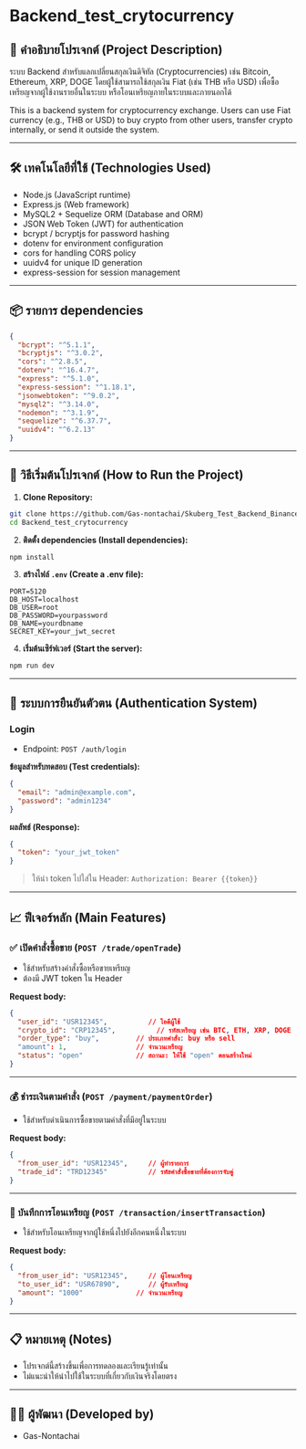 
# Backend_test_crytocurrency

## 📌 คำอธิบายโปรเจกต์ (Project Description)

ระบบ Backend สำหรับแลกเปลี่ยนสกุลเงินดิจิทัล (Cryptocurrencies) เช่น Bitcoin, Ethereum, XRP, DOGE โดยผู้ใช้สามารถใช้สกุลเงิน Fiat (เช่น THB หรือ USD) เพื่อซื้อเหรียญจากผู้ใช้งานรายอื่นในระบบ หรือโอนเหรียญภายในระบบและภายนอกได้

This is a backend system for cryptocurrency exchange. Users can use Fiat currency (e.g., THB or USD) to buy crypto from other users, transfer crypto internally, or send it outside the system.

---

## 🛠 เทคโนโลยีที่ใช้ (Technologies Used)

- Node.js (JavaScript runtime)
- Express.js (Web framework)
- MySQL2 + Sequelize ORM (Database and ORM)
- JSON Web Token (JWT) for authentication
- bcrypt / bcryptjs for password hashing
- dotenv for environment configuration
- cors for handling CORS policy
- uuidv4 for unique ID generation
- express-session for session management

---

## 📦 รายการ dependencies

```json
{
  "bcrypt": "^5.1.1",
  "bcryptjs": "^3.0.2",
  "cors": "^2.8.5",
  "dotenv": "^16.4.7",
  "express": "^5.1.0",
  "express-session": "^1.18.1",
  "jsonwebtoken": "^9.0.2",
  "mysql2": "^3.14.0",
  "nodemon": "^3.1.9",
  "sequelize": "^6.37.7",
  "uuidv4": "^6.2.13"
}
```

---

## 🚀 วิธีเริ่มต้นโปรเจกต์ (How to Run the Project)

1. **Clone Repository:**
```bash
git clone https://github.com/Gas-nontachai/Skuberg_Test_Backend_Binance_Nontachai.git
cd Backend_test_crytocurrency
```

2. **ติดตั้ง dependencies (Install dependencies):**
```bash
npm install
```

3. **สร้างไฟล์ `.env` (Create a .env file):**
```
PORT=5120
DB_HOST=localhost
DB_USER=root
DB_PASSWORD=yourpassword
DB_NAME=yourdbname
SECRET_KEY=your_jwt_secret
```

4. **เริ่มต้นเซิร์ฟเวอร์ (Start the server):**
```bash
npm run dev
```

---

## 🔐 ระบบการยืนยันตัวตน (Authentication System)

### Login

- Endpoint: `POST /auth/login`

**ข้อมูลสำหรับทดสอบ (Test credentials):**
```json
{
  "email": "admin@example.com",
  "password": "admin1234"
}
```

**ผลลัพธ์ (Response):**
```json
{
  "token": "your_jwt_token"
}
```

> ให้นำ token ไปใส่ใน Header:
> `Authorization: Bearer {{token}}`

---

## 📈 ฟีเจอร์หลัก (Main Features)

### ✅ เปิดคำสั่งซื้อขาย (`POST /trade/openTrade`)

- ใช้สำหรับสร้างคำสั่งซื้อหรือขายเหรียญ
- ต้องมี JWT token ใน Header

**Request body:**
```json
{
  "user_id": "USR12345",          // ไอดีผู้ใช้
  "crypto_id": "CRP12345",          // รหัสเหรียญ เช่น BTC, ETH, XRP, DOGE
  "order_type": "buy",         // ประเภทคำสั่ง: buy หรือ sell
  "amount": 1,                 // จำนวนเหรียญ
  "status": "open"             // สถานะ: ให้ใช้ "open" ตอนสร้างใหม่
}
```

---

### 💰 ชำระเงินตามคำสั่ง (`POST /payment/paymentOrder`)

- ใช้สำหรับดำเนินการซื้อขายตามคำสั่งที่มีอยู่ในระบบ

**Request body:**
```json
{
  "from_user_id": "USR12345",     // ผู้ทำรายการ
  "trade_id": "TRD12345"          // รหัสคำสั่งซื้อขายที่ต้องการจับคู่
}
```

---

### 💸 บันทึกการโอนเหรียญ (`POST /transaction/insertTransaction`)

- ใช้สำหรับโอนเหรียญจากผู้ใช้หนึ่งไปยังอีกคนหนึ่งในระบบ

**Request body:**
```json
{
  "from_user_id": "USR12345",     // ผู้โอนเหรียญ
  "to_user_id": "USR67890",       // ผู้รับเหรียญ
  "amount": "1000"             // จำนวนเหรียญ
}
```

---

## 📋 หมายเหตุ (Notes)

- โปรเจกต์นี้สร้างขึ้นเพื่อการทดลองและเรียนรู้เท่านั้น
- ไม่แนะนำให้นำไปใช้ในระบบที่เกี่ยวกับเงินจริงโดยตรง

---

## 👨‍💻 ผู้พัฒนา (Developed by)

- Gas-Nontachai

